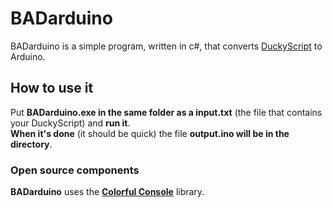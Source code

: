 # BADarduino
BADarduino is a simple program, written in c#, that converts [DuckyScript](https://github.com/hak5darren/USB-Rubber-Ducky/wiki/Duckyscript) to Arduino.

## How to use it
Put **BADarduino.exe in the same folder as a input.txt** (the file that contains your DuckyScript) and **run it**.     
**When it's done** (it should be quick) the file **output.ino will be in the directory**.     
### Open source components
**BADarduino** uses the [**Colorful Console**](https://github.com/tomakita/Colorful.Console) library.
